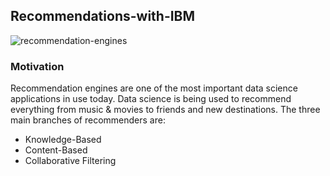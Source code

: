 ## Recommendations-with-IBM
![recommendation-engines](https://user-images.githubusercontent.com/39211262/81260251-41e06180-9057-11ea-8562-3740d1b51915.jpg)
### Motivation
Recommendation engines are one of the most important data science applications in use today. Data science is being used to recommend everything from music & movies to friends and new destinations. The three main branches of recommenders are:

- Knowledge-Based
- Content-Based
- Collaborative Filtering

